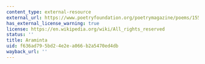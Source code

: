 ```yaml
---
content_type: external-resource
external_url: https://www.poetryfoundation.org/poetrymagazine/poems/155799/araminta
has_external_license_warning: true
license: https://en.wikipedia.org/wiki/All_rights_reserved
status: ''
title: Araminta
uid: f636ad79-5bd2-4e2e-a066-b2a5470ed4db
wayback_url: ''
---
```


